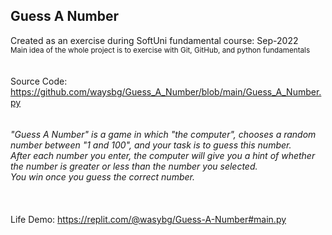 ## Guess A Number
Created as an exercise during SoftUni fundamental course: Sep-2022<br>
<sub>Main idea of the whole project is to exercise with Git, GitHub, and python fundamentals</sub><br>
<br>
<br>
Source Code: https://github.com/waysbg/Guess_A_Number/blob/main/Guess_A_Number.py
<br>
<br>
<br>
*"Guess A Number" is a game in which "the computer", chooses a random number between "1 and 100", and your task is to guess this number.*<br>
*After each number you enter, the computer will give you a hint of whether the number is greater or less than the number you selected.*<br>
*You win once you guess the correct number.*<br>
<br>
<br>
<br>
Life Demo: https://replit.com/@wasybg/Guess-A-Number#main.py
